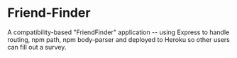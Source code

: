 # Friend-Finder
A compatibility-based "FriendFinder" application -- using Express to handle routing, npm path, npm body-parser and deployed to Heroku so other users can fill out a survey. 
